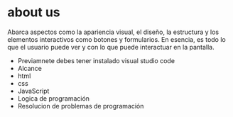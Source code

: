 # about us 
Abarca aspectos como la apariencia visual, el diseño, la estructura y los elementos interactivos como botones y formularios.
En esencia, es todo lo que el usuario puede ver y con lo que puede interactuar en la pantalla.

- Previamnete debes tener instalado visual studio code
- Alcance
- html
- css
- JavaScript
- Logica de programación
- Resolucion de problemas de programación
